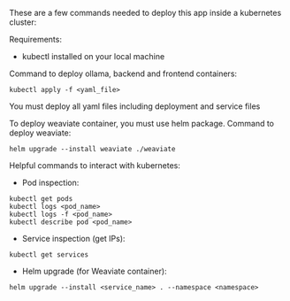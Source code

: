 These are a few commands needed to deploy this app inside a kubernetes cluster:

Requirements:
- kubectl installed on your local machine

Command to deploy ollama, backend and frontend containers:
```
kubectl apply -f <yaml_file>
````
You must deploy all yaml files including deployment and service files

To deploy weaviate container, you must use helm package. Command to deploy weaviate:
```
helm upgrade --install weaviate ./weaviate
```

Helpful commands to interact with kubernetes:

- Pod inspection:
```
kubectl get pods
kubectl logs <pod_name>
kubectl logs -f <pod_name>
kubectl describe pod <pod_name>
```
- Service inspection (get IPs):
```
kubectl get services
```
- Helm upgrade (for Weaviate container):
```
helm upgrade --install <service_name> . --namespace <namespace>
```



